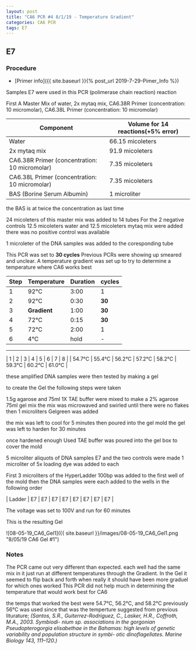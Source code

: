 ```yaml
---
layout: post
title: "CA6 PCR #4 8/1/19 - Temperature Gradient"
categories: CA6 PCR
tags: E7 
---
```


## E7 

### Procedure

- [Primer info]({{ site.baseurl }}{% post_url 2019-7-29-Pimer_Info %})

Samples E7 were used in this PCR (polimerase chain reaction) reaction 

First A Master Mix of water, 2x mytaq mix, CA6.38R Primer (concentration: 10 micromolar), CA6.38L Primer (concentration: 10 micromolar)


|Component| Volume for 14 reactions(+5% error)|
|---------|---------------------------|
|Water| 66.15 micoleters|
|2x mytaq mix| 91.9 micoleters|
|CA6.38R Primer (concentration: 10 micromolar)| 7.35 micoleters|
|CA6.38L Primer (concentration: 10 micromolar)| 7.35 micoleters|
|BAS (Borine Serum Albumin)| 1 microliter|

the BAS is at twice the concentration as last time

24 micoleters of this master mix was added to 14 tubes 
For the 2 negative controls 12.5 micoleters water and 12.5 micoleters mytaq mix were added
there was no positive control was available

1 microleter of the DNA samples was added to the coresponding tube

This PCR was set to **30 cycles**
Previous PCRs were showing up smeared and unclear. 
A temperature gradient was set up to try to determine a temperature where CA6 works best

|Step|Temperature|Duration|cycles|
|----|-------|--------|-------|
|1|92°C|3:00|1|
|2|92°C|0:30|**30**|
|3|**Gradient**|1:00|**30**|
|4|72°C|0:15|**30**|
|5|72°C|2:00|1|
|6|4°C|hold|-|

___________


| 1 | 2 | 3 | 4 | 5 | 6 | 7 | 8 |
| 54.7°C | 55.4°C | 56.2°C | 57.2°C | 58.2°C | 59.3°C | 60.2°C | 61.0°C |

these amplified DNA samples were then tested by making a gel

to create the Gel the following steps were taken 

1.5g agarose and 75ml 1X TAE buffer were mixed to make a 2% agarose 75ml gel mix 
the mix was microwaved and swirled until there were no flakes 
then 1 microliters Gelgreen was added

the mix was left to cool for 5 minutes then poured into the gel mold
the gel was left to harden for 30 minutes 

once hardened enough Used TAE buffer was poured into the gel box to cover the mold

5 microliter aliquots of DNA samples E7 and the two controls were made 
1 microliter of 5x loading dye was added to each

First 3 microliters of the HyperLadder 100bp was added to the first well of the mold 
then the DNA samples were each added to the wells in the following order 

| Ladder | E7 | E7 | E7 | E7 | E7 | E7 | E7 | E7 |


The voltage was set to 100V and run for 60 minutes


This is the resulting Gel

![08-05-19_CA6_Gel1]({{ site.baseurl }}/images/08-05-19_CA6_Gel1.png "8/05/19 CA6 Gel #1")


### Notes

The PCR came out very different than expected.
each well had the same mix in it just run at different temperatures through the Gradient.
In the Gel it seemed to flip back and forth when really it should have been more graduel for which ones worked
This PCR did not help much in determining the temperature that would work best for CA6

the temps that worked the best were 54.7°C, 56.2°C, and  58.2°C
previously 56°C was used since that was the temperture suggested from previous liturature; *(Santos, S.R., Guiterrez-Rodriguez, C., Lasker, H.R., Coffroth, M.A., 2003. Symbiodi- nium sp. associations in the gorgonian Pseudopterogorgia elisabethae in the Bahamas: high levels of genetic variability and population structure in symbi- otic dinoflagellates. Marine Biology 143, 111–120.)*
